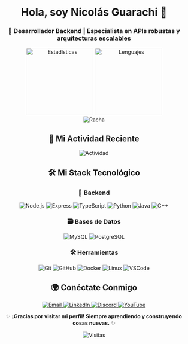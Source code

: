<div align="center">
  <h1>Hola, soy Nicolás Guarachi 👋</h1>
  <h3>🚀 Desarrollador Backend | Especialista en APIs robustas y arquitecturas escalables</h3>

  <!-- Estadísticas principales -->
  <div>
    <img height="180" src="https://github-readme-stats.vercel.app/api?username=UsopKing7&show_icons=true&theme=dracula&include_all_commits=true" alt="Estadísticas"/>
    <img height="180" src="https://github-readme-stats.vercel.app/api/top-langs/?username=UsopKing7&layout=compact&theme=dracula" alt="Lenguajes"/>
  </div>
  
  <img src="https://github-readme-streak-stats.herokuapp.com?user=UsopKing7&theme=dracula" alt="Racha"/>

  <!-- Actividad reciente -->
  <h2>📌 Mi Actividad Reciente</h2>
  <img src="https://github-readme-activity-graph.vercel.app/graph?username=UsopKing7&theme=dracula&area=true&hide_border=true" alt="Actividad"/>

  <!-- Stack Tecnológico con iconos -->
  <h2>🛠 Mi Stack Tecnológico</h2>
  
  <h3>🔧 Backend</h3>
  <p>
    <img src="https://img.shields.io/badge/Node.js-339933?style=for-the-badge&logo=nodedotjs&logoColor=white" alt="Node.js"/>
    <img src="https://img.shields.io/badge/Express-000000?style=for-the-badge&logo=express&logoColor=white" alt="Express"/>
    <img src="https://img.shields.io/badge/TypeScript-3178C6?style=for-the-badge&logo=typescript&logoColor=white" alt="TypeScript"/>
    <img src="https://img.shields.io/badge/Python-3776AB?style=for-the-badge&logo=python&logoColor=white" alt="Python"/>
    <img src="https://img.shields.io/badge/Java-007396?style=for-the-badge&logo=java&logoColor=white" alt="Java"/>
    <img src="https://img.shields.io/badge/C++-00599C?style=for-the-badge&logo=c%2B%2B&logoColor=white" alt="C++"/>
  </p>

  <h3>🗃️ Bases de Datos</h3>
  <p>
    <img src="https://img.shields.io/badge/MySQL-4479A1?style=for-the-badge&logo=mysql&logoColor=white" alt="MySQL"/>
    <img src="https://img.shields.io/badge/PostgreSQL-4169E1?style=for-the-badge&logo=postgresql&logoColor=white" alt="PostgreSQL"/>
  </p>

  <h3>🛠️ Herramientas</h3>
  <p>
    <img src="https://img.shields.io/badge/Git-F05032?style=for-the-badge&logo=git&logoColor=white" alt="Git"/>
    <img src="https://img.shields.io/badge/GitHub-181717?style=for-the-badge&logo=github&logoColor=white" alt="GitHub"/>
    <img src="https://img.shields.io/badge/Docker-2496ED?style=for-the-badge&logo=docker&logoColor=white" alt="Docker"/>
    <img src="https://img.shields.io/badge/Linux-FCC624?style=for-the-badge&logo=linux&logoColor=black" alt="Linux"/>
    <img src="https://img.shields.io/badge/VS_Code-007ACC?style=for-the-badge&logo=visualstudiocode&logoColor=white" alt="VSCode"/>
  </p>

  <!-- Conectemos -->
  <h2>🌍 Conéctate Conmigo</h2>
  <p>
    <a href="mailto:nicolasguarachi888@gmail.com">
      <img src="https://img.shields.io/badge/Gmail-D14836?style=for-the-badge&logo=gmail&logoColor=white" alt="Email"/>
    </a>
    <a href="https://www.linkedin.com/in/nicolas-guarachi-561694317/" target="_blank">
      <img src="https://img.shields.io/badge/LinkedIn-0A66C2?style=for-the-badge&logo=linkedin&logoColor=white" alt="LinkedIn"/>
    </a>
    <a href="https://discord.com/users/UsopKing7">
      <img src="https://img.shields.io/badge/Discord-5865F2?style=for-the-badge&logo=discord&logoColor=white" alt="Discord"/>
    </a>
    <a href="https://www.youtube.com/@limbertguarachi2400" target="_blank">
      <img src="https://img.shields.io/badge/YouTube-FF0000?style=for-the-badge&logo=youtube&logoColor=white" alt="YouTube"/>
    </a>
  </p>

  <p>✨ <strong>¡Gracias por visitar mi perfil! Siempre aprendiendo y construyendo cosas nuevas.</strong> ✨</p>
  <img src="https://komarev.com/ghpvc/?username=UsopKing7&color=blueviolet&style=flat-square" alt="Visitas"/>
</div>
